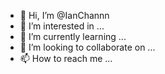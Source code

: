 - 👋 Hi, I’m @IanChannn
- 👀 I’m interested in ...
- 🌱 I’m currently learning ...
- 💞️ I’m looking to collaborate on ...
- 📫 How to reach me ...

<!---
IanChannn/IanChannn is a ✨ special ✨ repository because its `README.md` (this file) appears on your GitHub profile.
You can click the Preview link to take a look at your changes.
--->
